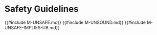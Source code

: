 ﻿<!-- Copyright (c) Microsoft Corporation. Licensed under the MIT license. -->

# Safety Guidelines

{{#include M-UNSAFE.md}}
{{#include M-UNSOUND.md}}
{{#include M-UNSAFE-IMPLIES-UB.md}}
